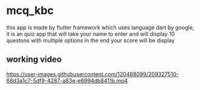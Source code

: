 # mcq_kbc
 this app is made by flutter framework which uses language dart by google, it is an quiz app that will take your name to enter and will display 10 questons with multiple options in the end your score will be display
## working video

https://user-images.githubusercontent.com/120488099/209327510-66d3a1c7-5df9-4287-a83e-e6994db8411b.mp4

